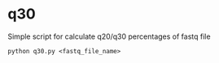 # q30
Simple script for calculate q20/q30 percentages of fastq file
```shell
python q30.py <fastq_file_name>
```
